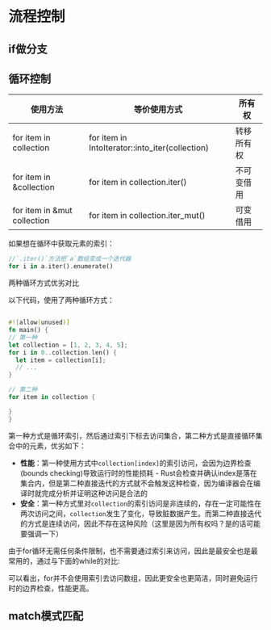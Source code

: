 # 流程控制
## if做分支
## 循环控制

使用方法 |	等价使用方式|	所有权
--|--|--|
for item in collection |	for item in IntoIterator::into_iter(collection)	 | 转移所有权
for item in &collection	| for item in collection.iter() |	不可变借用
for item in &mut collection | 	for item in collection.iter_mut() |	可变借用

如果想在循环中获取元素的索引：
```rs
//`.iter()`方法把`a`数组变成一个迭代器
for i in a.iter().enumerate()
```

两种循环方式优劣对比

以下代码，使用了两种循环方式：

```rs

#![allow(unused)]
fn main() {
// 第一种
let collection = [1, 2, 3, 4, 5];
for i in 0..collection.len() {
  let item = collection[i];
  // ...
}

// 第二种
for item in collection {

}
}
```
第一种方式是循环索引，然后通过索引下标去访问集合，第二种方式是直接循环集合中的元素，优劣如下：

- **性能**：第一种使用方式中`collection[index]`的索引访问，会因为边界检查(bounds checking)导致运行时的性能损耗 - Rust会检查并确认index是落在集合内，但是第二种直接迭代的方式就不会触发这种检查，因为编译器会在编译时就完成分析并证明这种访问是合法的
- **安全**：第一种方式里对`collection`的索引访问是非连续的，存在一定可能性在两次访问之间，`collection`发生了变化，导致脏数据产生。而第二种直接迭代的方式是连续访问，因此不存在这种风险（这里是因为所有权吗？是的话可能要强调一下）

由于for循环无需任何条件限制，也不需要通过索引来访问，因此是最安全也是最常用的，通过与下面的while的对比:

可以看出，for并不会使用索引去访问数组，因此更安全也更简洁，同时避免运行时的边界检查，性能更高。

## match模式匹配